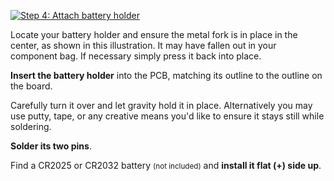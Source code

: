 <a data-fancybox href="/img/practice/pcb-practice-assembly4.png"><img class="img-fluid float-md-img ps-3" style="max-width: 350px" src="/img/practice/pcb-practice-assembly4.png" alt="Step 4: Attach battery holder" /></a>

Locate your battery holder and ensure the metal fork is in place in the center, as shown in this illustration. It may have fallen out in your component bag. If necessary simply press it back into place.

**Insert the battery holder** into the PCB, matching its outline to the outline on the board.

Carefully turn it over and let gravity hold it in place. Alternatively you may use putty, tape, or any creative means you'd like to ensure it stays still while soldering.

**Solder its two pins**.

Find a CR2025 or CR2032 battery <small>(not included)</small> and **install it flat (+) side up**.

